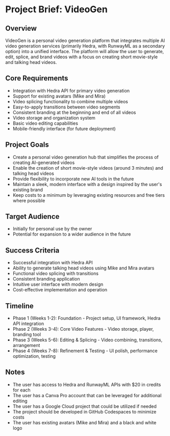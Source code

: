 # Project Brief: VideoGen

## Overview
VideoGen is a personal video generation platform that integrates multiple AI video generation services (primarily Hedra, with RunwayML as a secondary option) into a unified interface. The platform will allow the user to generate, edit, splice, and brand videos with a focus on creating short movie-style and talking head videos.

## Core Requirements
- Integration with Hedra API for primary video generation
- Support for existing avatars (Mike and Mira)
- Video splicing functionality to combine multiple videos
- Easy-to-apply transitions between video segments
- Consistent branding at the beginning and end of all videos
- Video storage and organization system
- Basic video editing capabilities
- Mobile-friendly interface (for future deployment)

## Project Goals
- Create a personal video generation hub that simplifies the process of creating AI-generated videos
- Enable the creation of short movie-style videos (around 3 minutes) and talking head videos
- Provide flexibility to incorporate new AI tools in the future
- Maintain a sleek, modern interface with a design inspired by the user's existing brand
- Keep costs to a minimum by leveraging existing resources and free tiers where possible

## Target Audience
- Initially for personal use by the owner
- Potential for expansion to a wider audience in the future

## Success Criteria
- Successful integration with Hedra API
- Ability to generate talking head videos using Mike and Mira avatars
- Functional video splicing with transitions
- Consistent branding application
- Intuitive user interface with modern design
- Cost-effective implementation and operation

## Timeline
- Phase 1 (Weeks 1-2): Foundation - Project setup, UI framework, Hedra API integration
- Phase 2 (Weeks 3-4): Core Video Features - Video storage, player, branding tool
- Phase 3 (Weeks 5-6): Editing & Splicing - Video combining, transitions, arrangement
- Phase 4 (Weeks 7-8): Refinement & Testing - UI polish, performance optimization, testing

## Notes
- The user has access to Hedra and RunwayML APIs with $20 in credits for each
- The user has a Canva Pro account that can be leveraged for additional editing
- The user has a Google Cloud project that could be utilized if needed
- The project should be developed in GitHub Codespaces to minimize costs
- The user has existing avatars (Mike and Mira) and a black and white logo
